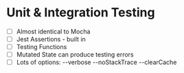 # Unit & Integration Testing

- [ ] Almost identical to Mocha
- [ ] Jest Assertions - built in
- [ ] Testing Functions
- [ ] Mutated State can produce testing errors
- [ ] Lots of options: --verbose --noStackTrace --clearCache 